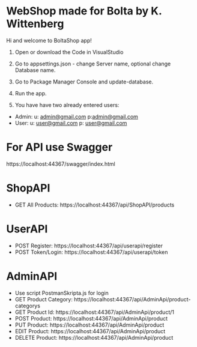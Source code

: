 # WebShop made for Bolta by K. Wittenberg

Hi and welcome to BoltaShop app!

1. Open or download the Code in VisualStudio

2. Go to appsettings.json - change Server name, optional change Database name.

3. Go to Package Manager Console and update-database.

4. Run the app.

5. You have have two already entered users:

- Admin:   u: admin@gmail.com   p:admin@gmail.com
- User:   u: user@gmail.com   p: user@gmail.com




# For API use Swagger
https://localhost:44367/swagger/index.html

# ShopAPI
- GET All Products: https://localhost:44367/api/ShopAPI/products

# UserAPI
- POST Register: https://localhost:44367/api/userapi/register
- POST Token/Login: https://localhost:44367/api/userapi/token

# AdminAPI
- Use script PostmanSkripta.js for login
- GET Product Category: https://localhost:44367/api/AdminApi/product-categorys
- GET Product Id: https://localhost:44367/api/AdminApi/product/1
- POST Product: https://localhost:44367/api/AdminApi/product
- PUT Product: https://localhost:44367/api/AdminApi/product
- EDIT Product: https://localhost:44367/api/AdminApi/product
- DELETE Product: https://localhost:44367/api/AdminApi/product